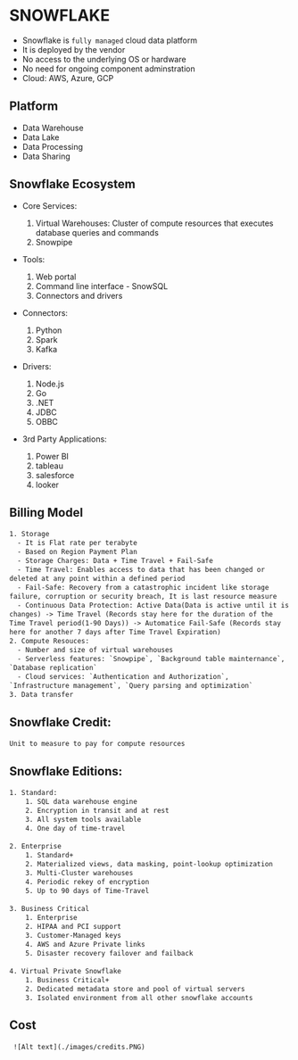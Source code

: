 # SNOWFLAKE

- Snowflake is `fully managed` cloud data platform
- It is deployed by the vendor 
- No access to the underlying OS or hardware
- No need for ongoing component adminstration
- Cloud: AWS, Azure, GCP

## Platform

- Data Warehouse
- Data Lake
- Data Processing
- Data Sharing

## Snowflake Ecosystem

- Core Services:
    1. Virtual Warehouses: Cluster of compute resources that executes database queries and commands
    2. Snowpipe

- Tools:
    1. Web portal
    2. Command line interface - SnowSQL
    3. Connectors and drivers

- Connectors:
    1. Python
    2. Spark
    3. Kafka

- Drivers:
    1. Node.js
    2. Go
    3. .NET
    4. JDBC
    5. OBBC

- 3rd Party Applications:
    1. Power BI
    2. tableau
    3. salesforce
    4. looker

## Billing Model

    1. Storage
      - It is Flat rate per terabyte
      - Based on Region Payment Plan
      - Storage Charges: Data + Time Travel + Fail-Safe
      - Time Travel: Enables access to data that has been changed or deleted at any point within a defined period
      - Fail-Safe: Recovery from a catastrophic incident like storage failure, corruption or security breach, It is last resource measure
      - Continuous Data Protection: Active Data(Data is active until it is changes) -> Time Travel (Records stay here for the duration of the Time Travel period(1-90 Days)) -> Automatice Fail-Safe (Records stay here for another 7 days after Time Travel Expiration)
    2. Compute Resouces:
      - Number and size of virtual warehouses
      - Serverless features: `Snowpipe`, `Background table mainternance`, `Database replication`
      - Cloud services: `Authentication and Authorization`, `Infrastructure management`, `Query parsing and optimization`
    3. Data transfer

## Snowflake Credit:

    Unit to measure to pay for compute resources
    
## Snowflake Editions:

    1. Standard: 
        1. SQL data warehouse engine
        2. Encryption in transit and at rest
        3. All system tools available
        4. One day of time-travel
    
    2. Enterprise
        1. Standard+
        2. Materialized views, data masking, point-lookup optimization
        3. Multi-Cluster warehouses
        4. Periodic rekey of encryption
        5. Up to 90 days of Time-Travel
        
    3. Business Critical
        1. Enterprise
        2. HIPAA and PCI support
        3. Customer-Managed keys
        4. AWS and Azure Private links
        5. Disaster recovery failover and failback
    
    4. Virtual Private Snowflake
        1. Business Critical+
        2. Dedicated metadata store and pool of virtual servers
        3. Isolated environment from all other snowflake accounts

## Cost

     ![Alt text](./images/credits.PNG)




